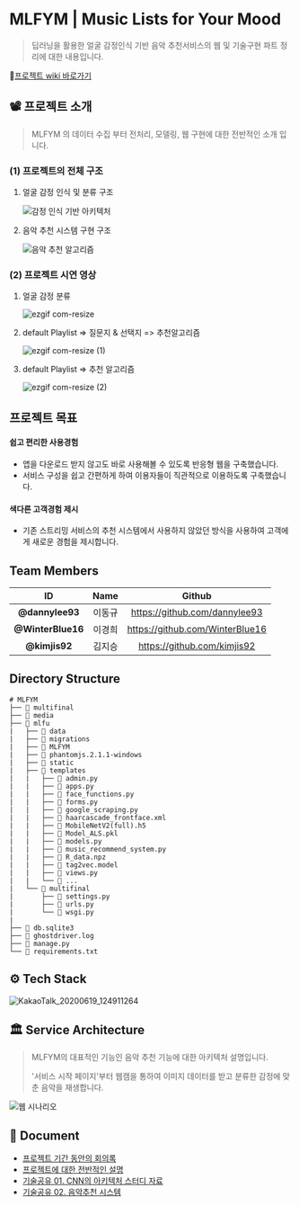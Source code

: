 # MLFYM | Music Lists for Your Mood

> 딥러닝을 활용한 얼굴 감정인식 기반 음악 추천서비스의 웹 및 기술구현 파트 정리에 대한 내용입니다.

:book:[프로젝트 wiki 바로가기](https://github.com/MLFYM/RECODUO/wiki)



## 📽 프로젝트 소개

> MLFYM 의 데이터 수집 부터 전처리, 모델링, 웹 구현에 대한 전반적인 소개 입니다. 

### (1) 프로젝트의 전체 구조

1. 얼굴 감정 인식 및 분류 구조

   ![감정 인식 기반 아키텍처](https://user-images.githubusercontent.com/58945760/85095244-cd8b0780-b22b-11ea-9257-9d11c64e1713.PNG)

2. 음악 추천 시스템 구현 구조

   ![음악 추천 알고리즘](https://user-images.githubusercontent.com/58945760/85095248-cf54cb00-b22b-11ea-8e15-d4bd3f423bd8.PNG)



### (2) 프로젝트 시연 영상

1. 얼굴 감정 분류

   ![ezgif com-resize](https://user-images.githubusercontent.com/58945760/85095083-63726280-b22b-11ea-9521-2627c2a4243f.gif)

2. default Playlist => 질문지 & 선택지 => 추천알고리즘

   ![ezgif com-resize (1)](https://user-images.githubusercontent.com/58945760/85095111-72591500-b22b-11ea-8b10-c4a40e9b627e.gif)

3. default Playlist => 추천 알고리즘

   ![ezgif com-resize (2)](https://user-images.githubusercontent.com/58945760/85095132-843ab800-b22b-11ea-8f18-5be25d28fefe.gif)



## 프로젝트 목표

#### 쉽고 편리한 사용경험

- 앱을 다운로드 받지 않고도 바로 사용해볼 수 있도록 반응형 웹을 구축했습니다.
- 서비스 구성을 쉽고 간편하게 하여 이용자들이 직관적으로 이용하도록 구축했습니다.

#### 색다른 고객경험 제시

- 기존 스트리밍 서비스의 추천 시스템에서 사용하지 않았던 방식을 사용하여 고객에게 새로운 경험을 제시합니다.



## Team Members

|        ID         |  Name  |             Github              |
| :---------------: | :----: | :-----------------------------: |
|  **@dannylee93**  | 이동규 |  https://github.com/dannylee93  |
| **@WinterBlue16** | 이경희 | https://github.com/WinterBlue16 |
|   **@kimjis92**   | 김지승 |   https://github.com/kimjis92   |



## Directory Structure

```shell
# MLFYM
├── 📂 multifinal
├── 📂 media
├── 📂 mlfu
|   ├── 📂 data
|   ├── 📂 migrations
|   ├── 📂 MLFYM
|   ├── 📂 phantomjs.2.1.1-windows
|   ├── 📂 static
|   ├── 📂 templates
|   |   ├── 📄 admin.py
|   |   ├── 📄 apps.py
|   |   ├── 📄 face_functions.py
|   |   ├── 📄 forms.py
|   |   ├── 📄 google_scraping.py
|   |   ├── 📄 haarcascade_frontface.xml
|   |   ├── 📄 MobileNetV2(full).h5
|   |   ├── 📄 Model_ALS.pkl
|   |   ├── 📄 models.py
|   |   ├── 📄 music_recommend_system.py
|   |   ├── 📄 R_data.npz
|   |   ├── 📄 tag2vec.model
|   |   ├── 📄 views.py
|   |   └── 📄 ...
|   └── 📂 multifinal
|       ├── 📄 settings.py
|       ├── 📄 urls.py
|       └── 📄 wsgi.py
|   
├── 📄 db.sqlite3
├── 📄 ghostdriver.log
├── 📄 manage.py
└── 📄 requirements.txt
```



## ⚙ Tech Stack

![KakaoTalk_20200619_124911264](https://user-images.githubusercontent.com/58945760/85095315-f7dcc500-b22b-11ea-9b78-946b8fc8dd29.png)



## 🏛 Service Architecture

> MLFYM의 대표적인 기능인 음악 추천 기능에 대한 아키텍처 설명입니다. 
>
> '서비스 시작 페이지'부터 웹캠을 통하여 이미지 데이터를 받고 분류한 감정에 맞춘 음악을 재생합니다.

![웹 시나리오](https://user-images.githubusercontent.com/58945760/85095289-e5fb2200-b22b-11ea-9b75-79c595329478.PNG)



## 📝 Document

- [프로젝트 기간 동안의 회의록](https://github.com/WinterBlue16/MultcampusAI_FinalProject/tree/master/Meeting%20log)
- [프로젝트에 대한 전반적인 설명](https://github.com/dannylee93/Emotion-Recognition/blob/master/README.md)
- [기술공유 01. CNN의 아키텍처 스터디 자료](https://github.com/dannylee93/Emotion-Recognition/tree/master/Model)
- [기술공유 02. 음악추천 시스템](https://github.com/dannylee93/Emotion-Recognition/tree/master/Recommender-System)
